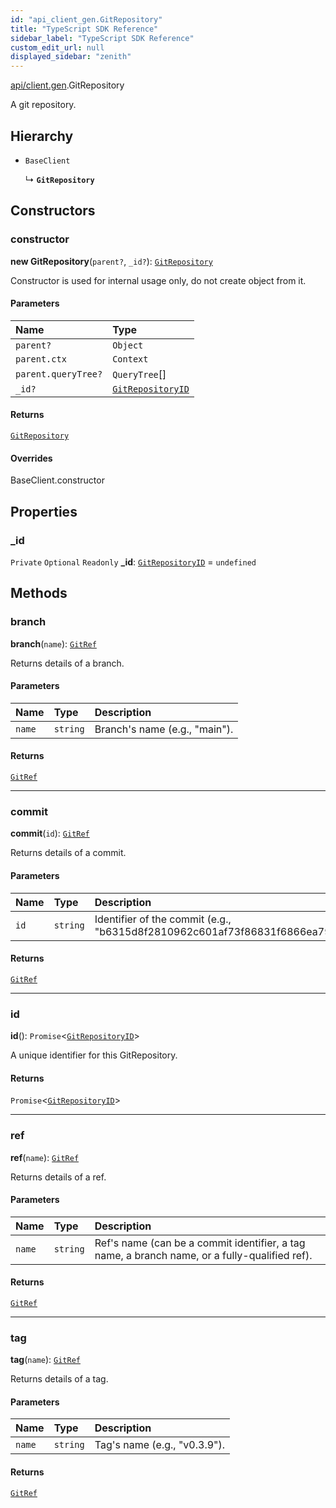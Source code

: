 ```yaml
---
id: "api_client_gen.GitRepository"
title: "TypeScript SDK Reference"
sidebar_label: "TypeScript SDK Reference"
custom_edit_url: null
displayed_sidebar: "zenith"
---
```


[api/client.gen](../modules/api_client_gen.md).GitRepository

A git repository.

## Hierarchy

- `BaseClient`

  ↳ **`GitRepository`**

## Constructors

### constructor

**new GitRepository**(`parent?`, `_id?`): [`GitRepository`](api_client_gen.GitRepository.md)

Constructor is used for internal usage only, do not create object from it.

#### Parameters

| Name | Type |
| :------ | :------ |
| `parent?` | `Object` |
| `parent.ctx` | `Context` |
| `parent.queryTree?` | `QueryTree`[] |
| `_id?` | [`GitRepositoryID`](../modules/api_client_gen.md#gitrepositoryid) |

#### Returns

[`GitRepository`](api_client_gen.GitRepository.md)

#### Overrides

BaseClient.constructor

## Properties

### \_id

 `Private` `Optional` `Readonly` **\_id**: [`GitRepositoryID`](../modules/api_client_gen.md#gitrepositoryid) = `undefined`

## Methods

### branch

**branch**(`name`): [`GitRef`](api_client_gen.GitRef.md)

Returns details of a branch.

#### Parameters

| Name | Type | Description |
| :------ | :------ | :------ |
| `name` | `string` | Branch's name (e.g., "main"). |

#### Returns

[`GitRef`](api_client_gen.GitRef.md)

___

### commit

**commit**(`id`): [`GitRef`](api_client_gen.GitRef.md)

Returns details of a commit.

#### Parameters

| Name | Type | Description |
| :------ | :------ | :------ |
| `id` | `string` | Identifier of the commit (e.g., "b6315d8f2810962c601af73f86831f6866ea798b"). |

#### Returns

[`GitRef`](api_client_gen.GitRef.md)

___

### id

**id**(): `Promise`\<[`GitRepositoryID`](../modules/api_client_gen.md#gitrepositoryid)\>

A unique identifier for this GitRepository.

#### Returns

`Promise`\<[`GitRepositoryID`](../modules/api_client_gen.md#gitrepositoryid)\>

___

### ref

**ref**(`name`): [`GitRef`](api_client_gen.GitRef.md)

Returns details of a ref.

#### Parameters

| Name | Type | Description |
| :------ | :------ | :------ |
| `name` | `string` | Ref's name (can be a commit identifier, a tag name, a branch name, or a fully-qualified ref). |

#### Returns

[`GitRef`](api_client_gen.GitRef.md)

___

### tag

**tag**(`name`): [`GitRef`](api_client_gen.GitRef.md)

Returns details of a tag.

#### Parameters

| Name | Type | Description |
| :------ | :------ | :------ |
| `name` | `string` | Tag's name (e.g., "v0.3.9"). |

#### Returns

[`GitRef`](api_client_gen.GitRef.md)
